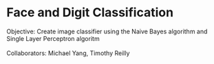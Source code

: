 # Face and Digit Classification
Objective: Create image classifier using the Naive Bayes algorithm and Single Layer Perceptron algoritm
<br/>
<br/>Collaborators: Michael Yang, Timothy Reilly
